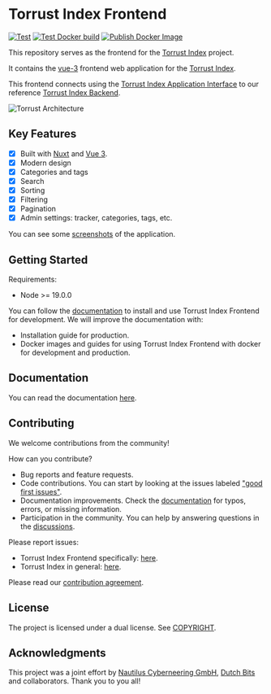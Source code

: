 # Torrust Index Frontend

[![Test](https://github.com/torrust/torrust-index-frontend/actions/workflows/test.yml/badge.svg)](https://github.com/torrust/torrust-index-frontend/actions/workflows/test.yml) [![Test Docker build](https://github.com/torrust/torrust-index-frontend/actions/workflows/test_docker_build.yml/badge.svg)](https://github.com/torrust/torrust-index-frontend/actions/workflows/test_docker_build.yml) [![Publish Docker Image](https://github.com/torrust/torrust-index-frontend/actions/workflows/publish_docker_image.yml/badge.svg)](https://github.com/torrust/torrust-index-frontend/actions/workflows/publish_docker_image.yml)

This repository serves as the frontend for the [Torrust Index](https://github.com/torrust/torrust-index) project.

It contains the [vue-3](https://vuejs.org/) frontend web application for the [Torrust Index](https://github.com/torrust/torrust-index).

This frontend connects using the [Torrust Index Application Interface](https://github.com/torrust/torrust-index-api-lib) to our reference [Torrust Index Backend](https://github.com/torrust/torrust-index-backend).

![Torrust Architecture](https://raw.githubusercontent.com/torrust/.github/main/img/torrust-architecture.webp)

## Key Features

* [X] Built with [Nuxt](https://nuxt.com/) and [Vue 3](https://vuejs.org/).
* [X] Modern design
* [X] Categories and tags
* [X] Search
* [X] Sorting
* [X] Filtering
* [X] Pagination
* [X] Admin settings: tracker, categories, tags, etc.

You can see some [screenshots](./docs/screenshots.md) of the application.

## Getting Started

Requirements:

* Node >= 19.0.0

You can follow the [documentation](./docs/index.md) to install and use Torrust Index Frontend for development. We will improve the documentation with:

* Installation guide for production.
* Docker images and guides for using Torrust Index Frontend with docker for development and production.

## Documentation

You can read the documentation [here](./docs/index.md).

## Contributing

We welcome contributions from the community!

How can you contribute?

* Bug reports and feature requests.
* Code contributions. You can start by looking at the issues labeled ["good first issues"](https://github.com/torrust/torrust-index-frontend/issues?q=is%3Aissue+is%3Aopen+label%3A%22good+first+issue%22).
* Documentation improvements. Check the [documentation](./docs/index.md) for typos, errors, or missing information.
* Participation in the community. You can help by answering questions in the [discussions](https://github.com/torrust/torrust-index-frontend/discussions).

Please report issues:

* Torrust Index Frontend specifically: [here](https://github.com/torrust/torrust-index-frontend/issues).
* Torrust Index in general: [here](https://github.com/torrust/torrust-index/issues).

Please read our [contribution agreement](https://github.com/torrust/.github/blob/main/info/contributing.md).

## License

The project is licensed under a dual license. See [COPYRIGHT](./COPYRIGHT).

## Acknowledgments

This project was a joint effort by [Nautilus Cyberneering GmbH](https://nautilus-cyberneering.de/), [Dutch Bits](https://dutchbits.nl) and collaborators.  Thank you to you all!
